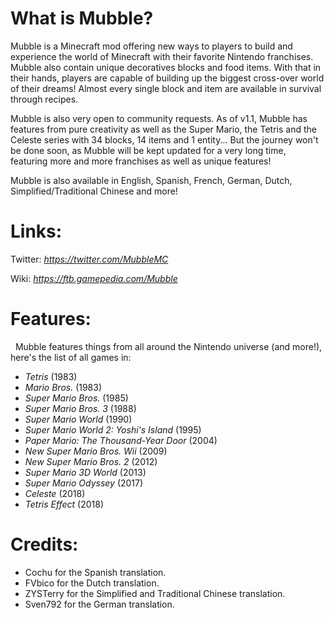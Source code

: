 # What is Mubble?
Mubble is a Minecraft mod offering new ways to players to build and experience the world of Minecraft with their favorite Nintendo franchises. Mubble also contain unique decoratives blocks and food items. With that in their hands, players are capable of building up the biggest cross-over world of their dreams! Almost every single block and item are available in survival through recipes.

Mubble is also very open to community requests. As of v1.1, Mubble has features from pure creativity as well as the Super Mario, the Tetris and the Celeste series with 34 blocks, 14 items and 1 entity... But the journey won't be done soon, as Mubble will be kept updated for a very long time, featuring more and more franchises as well as unique features!

Mubble is also available in English, Spanish, French, German, Dutch, Simplified/Traditional Chinese and more!

# Links:
Twitter: *https://twitter.com/MubbleMC*

Wiki: *https://ftb.gamepedia.com/Mubble*

# Features:
  Mubble features things from all around the Nintendo universe (and more!), here's the list of all games in:
* *Tetris* (1983)
* *Mario Bros.* (1983)
* *Super Mario Bros.* (1985)
* *Super Mario Bros. 3* (1988)
* *Super Mario World* (1990)
* *Super Mario World 2: Yoshi's Island* (1995)
* *Paper Mario: The Thousand-Year Door* (2004)
* *New Super Mario Bros. Wii* (2009)
* *New Super Mario Bros. 2* (2012)
* *Super Mario 3D World* (2013)
* *Super Mario Odyssey* (2017)
* *Celeste* (2018)
* *Tetris Effect* (2018)

# Credits:
* Cochu for the Spanish translation.
* FVbico for the Dutch translation.
* ZYSTerry for the Simplified and Traditional Chinese translation.
* Sven792 for the German translation.
